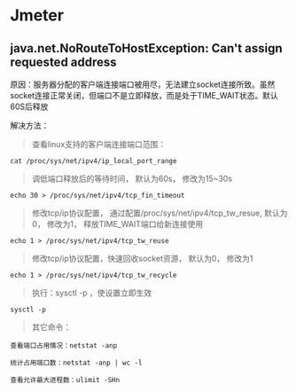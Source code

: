 # Jmeter
## java.net.NoRouteToHostException: Can't assign requested address
原因：服务器分配的客户端连接端口被用尽，无法建立socket连接所致。虽然socket连接正常关闭，但端口不是立即释放，而是处于TIME_WAIT状态。默认60S后释放

解决方法：
>查看linux支持的客户端连接端口范围：

	cat /proc/sys/net/ipv4/ip_local_port_range
>调低端口释放后的等待时间， 默认为60s， 修改为15~30s

	echo 30 > /proc/sys/net/ipv4/tcp_fin_timeout
>修改tcp/ip协议配置， 通过配置/proc/sys/net/ipv4/tcp_tw_resue, 默认为0， 修改为1， 释放TIME_WAIT端口给新连接使用

	echo 1 > /proc/sys/net/ipv4/tcp_tw_reuse
>修改tcp/ip协议配置，快速回收socket资源， 默认为0， 修改为1

	echo 1 > /proc/sys/net/ipv4/tcp_tw_recycle
>执行：sysctl -p ，使设置立即生效

	sysctl -p
>其它命令：

	查看端口占用情况：netstat -anp

	统计占用端口数：netstat -anp | wc -l

	查看允许最大进程数：ulimit -SHn
	